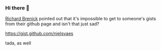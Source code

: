 ### Hi there 🌴

<!--
**nielsvaes/nielsvaes** is a ✨ _special_ ✨ repository because its `README.md` (this file) appears on your GitHub profile.

Here are some ideas to get you started:

- 🔭 I’m currently working on ...
- 🌱 I’m currently learning ...
- 👯 I’m looking to collaborate on ...
- 🤔 I’m looking for help with ...
- 💬 Ask me about ...
- 📫 How to reach me: ...
- 😄 Pronouns: ...
- ⚡ Fun fact: ...
-->

[Richard Brenick](https://github.com/rbrenick) pointed out that it's impossible to get to someone's gists from their github page and isn't that just sad? 

https://gist.github.com/nielsvaes

tada, as well
